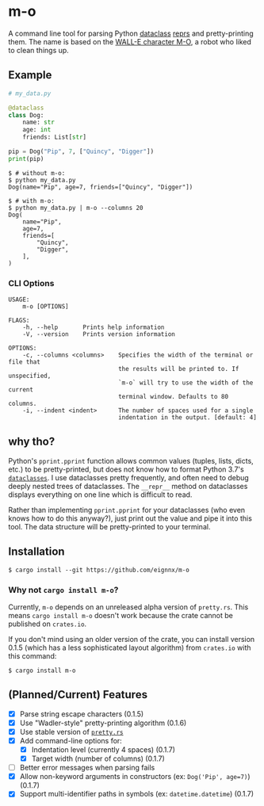 # m-o
A command line tool for parsing Python [dataclass](https://docs.python.org/3/library/dataclasses.html) [reprs](https://docs.python.org/3/library/functions.html#repr) and pretty-printing them. The name is based on the [WALL-E character M-O](https://disney.fandom.com/wiki/M-O), a robot who liked to clean things up.

## Example

```python
# my_data.py

@dataclass
class Dog:
    name: str
    age: int
    friends: List[str]

pip = Dog("Pip", 7, ["Quincy", "Digger"])
print(pip)
```

```shell
$ # without m-o:
$ python my_data.py
Dog(name="Pip", age=7, friends=["Quincy", "Digger"])

$ # with m-o:
$ python my_data.py | m-o --columns 20
Dog(
    name="Pip",
    age=7,
    friends=[
        "Quincy",
        "Digger",
    ],
)

```

### CLI Options

```
USAGE:
    m-o [OPTIONS]

FLAGS:
    -h, --help       Prints help information
    -V, --version    Prints version information

OPTIONS:
    -c, --columns <columns>    Specifies the width of the terminal or file that
                               the results will be printed to. If unspecified,
                               `m-o` will try to use the width of the current
                               terminal window. Defaults to 80 columns.
    -i, --indent <indent>      The number of spaces used for a single
                               indentation in the output. [default: 4]
```

## why tho?
Python's `pprint.pprint` function allows common values (tuples, lists, dicts, etc.) to be pretty-printed, but does not know how to format Python 3.7's [`dataclasses`](https://docs.python.org/3/library/dataclasses.html). I use dataclasses pretty frequently, and often need to debug deeply nested trees of dataclasses. The `__repr__` method on dataclasses displays everything on one line which is difficult to read.

Rather than implementing `pprint.pprint` for your dataclasses (who even knows how to do this anyway?), just print out the value and pipe it into this tool. The data structure will be pretty-printed to your terminal.

## Installation
```shell
$ cargo install --git https://github.com/eignnx/m-o
```
### Why not `cargo install m-o`?
Currently, `m-o` depends on an unreleased alpha version of `pretty.rs`. This means `cargo install m-o` doesn't work because the crate cannot be published on `crates.io`.

If you don't mind using an older version of the crate, you can install version 0.1.5 (which has a less sophisticated layout algorithm) from `crates.io` with this command:
```shell
$ cargo install m-o
```


## (Planned/Current) Features
- [x] Parse string escape characters (0.1.5)
- [x] Use "Wadler-style" pretty-printing algorithm (0.1.6)
- [x] Use stable version of [`pretty.rs`](https://github.com/Marwes/pretty.rs)
- [x] Add command-line options for:
  - [x] Indentation level (currently 4 spaces) (0.1.7)
  - [x] Target width (number of columns) (0.1.7)
- [ ] Better error messages when parsing fails
- [x] Allow non-keyword arguments in constructors (ex: `Dog('Pip', age=7)`) (0.1.7)
- [x] Support multi-identifier paths in symbols (ex: `datetime.datetime`) (0.1.7)
